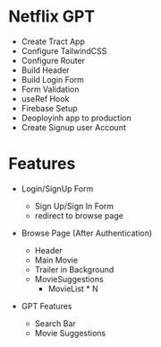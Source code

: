 # Netflix GPT

- Create Tract App
- Configure TailwindCSS
- Configure Router
- Build Header
- Build Login Form
- Form Validation
- useRef Hook
- Firebase Setup
- Deoployinh app to production
- Create Signup user Account

# Features

- Login/SignUp Form

  - Sign Up/Sign In Form
  - redirect to browse page

- Browse Page (After Authentication)

  - Header
  - Main Movie
  - Trailer in Background
  - MovieSuggestions
    - MovieList \* N

- GPT Features
  - Search Bar
  - Movie Suggestions
